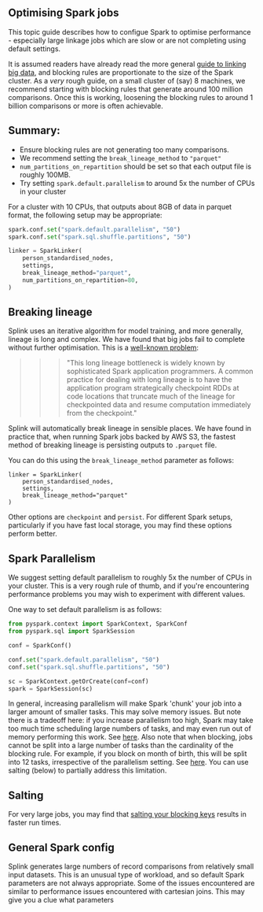 ## Optimising Spark jobs

This topic guide describes how to configue Spark to optimise performance - especially large linkage jobs which are slow or are not completing using default settings.

It is assumed readers have already read the more general [guide to linking big data](https://moj-analytical-services.github.io/splink/topic_guides/drivers_of_performance.html), and blocking rules are proportionate to the size of the Spark cluster. As a _very_ rough guide, on a small cluster of (say) 8 machines, we recommend starting with blocking rules that generate around 100 million comparisons. Once this is working, loosening the blocking rules to around 1 billion comparisons or more is often achievable.

## Summary:

- Ensure blocking rules are not generating too many comparisons.
- We recommend setting the `break_lineage_method` to `"parquet"`
- `num_partitions_on_repartition` should be set so that each output file is roughly 100MB.
- Try setting `spark.default.parallelism` to around 5x the number of CPUs in your cluster

For a cluster with 10 CPUs, that outputs about 8GB of data in parquet format, the following setup may be appropriate:

```python
spark.conf.set("spark.default.parallelism", "50")
spark.conf.set("spark.sql.shuffle.partitions", "50")

linker = SparkLinker(
    person_standardised_nodes,
    settings,
    break_lineage_method="parquet",
    num_partitions_on_repartition=80,
)
```

## Breaking lineage

Splink uses an iterative algorithm for model training, and more generally, lineage is long and complex. We have found that big jobs fail to complete without further optimisation. This is a [well-known problem](https://www.pdl.cmu.edu/PDL-FTP/Storage/CMU-PDL-18-101.pdf):

> > > "This long lineage bottleneck is widely known by sophisticated Spark application programmers. A common practice for dealing with long lineage is to have the application program strategically checkpoint RDDs at code locations that truncate much of the lineage for checkpointed data and resume computation immediately from the checkpoint."

Splink will automatically break lineage in sensible places. We have found in practice that, when running Spark jobs backed by AWS S3, the fastest method of breaking lineage is persisting outputs to `.parquet` file.

You can do this using the `break_lineage_method` parameter as follows:

```
linker = SparkLinker(
    person_standardised_nodes,
    settings,
    break_lineage_method="parquet"
)

```

Other options are `checkpoint` and `persist`. For different Spark setups, particularly if you have fast local storage, you may find these options perform better.

## Spark Parallelism

We suggest setting default parallelism to roughly 5x the number of CPUs in your cluster. This is a very rough rule of thumb, and if you're encountering performance problems you may wish to experiment with different values.

One way to set default parallelism is as follows:

```python
from pyspark.context import SparkContext, SparkConf
from pyspark.sql import SparkSession

conf = SparkConf()

conf.set("spark.default.parallelism", "50")
conf.set("spark.sql.shuffle.partitions", "50")

sc = SparkContext.getOrCreate(conf=conf)
spark = SparkSession(sc)
```

In general, increasing parallelism will make Spark 'chunk' your job into a larger amount of smaller tasks. This may solve memory issues. But note there is a tradeoff here: if you increase parallelism too high, Spark may take too much time scheduling large numbers of tasks, and may even run out of memory performing this work. See [here](https://stackoverflow.com/a/58251799/1779128). Also note that when blocking, jobs cannot be split into a large number of tasks than the cardinality of the blocking rule. For example, if you block on month of birth, this will be split into 12 tasks, irrespective of the parallelism setting. See [here](https://stackoverflow.com/questions/61073551/increase-parallelism-of-reading-a-parquet-file-spark-optimize-self-join/61077643#61077643). You can use salting (below) to partially address this limitation.

## Salting

For very large jobs, you may find that [salting your blocking keys](https://moj-analytical-services.github.io/splink/topic_guides/salting.html) results in faster run times.

## General Spark config

Splink generates large numbers of record comparisons from relatively small input datasets. This is an unusual type of workload, and so default Spark parameters are not always appropriate. Some of the issues encountered are similar to performance issues encountered with cartesian joins. This may give you a clue what parameters
